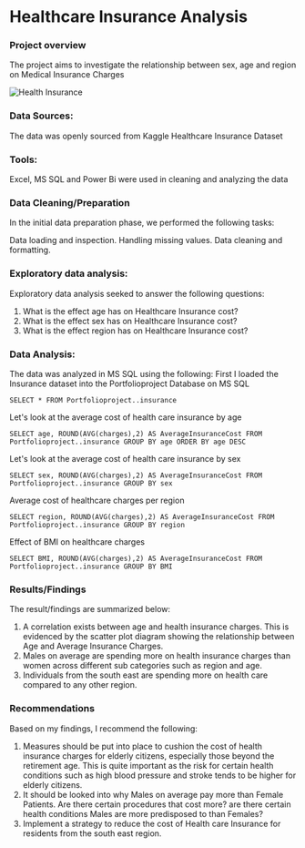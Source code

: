 # Healthcare Insurance Analysis

### Project overview

The project aims to investigate the relationship between sex, age and region on Medical Insurance Charges

![Health Insurance](https://github.com/Ogolis/Healthcare-Insurance/assets/136832743/3f41231d-a0bb-4d95-932f-f9d4c06375dd)


### Data Sources:

The data was openly sourced from Kaggle Healthcare Insurance Dataset

### Tools:

Excel, MS SQL and Power Bi were used in cleaning and analyzing the data

### Data Cleaning/Preparation
In the initial data preparation phase, we performed the following tasks:

Data loading and inspection.
Handling missing values.
Data cleaning and formatting.

### Exploratory data analysis:
Exploratory data analysis seeked to answer the following questions:

1) What is the effect age has on Healthcare Insurance cost?
2) What is the effect sex has on Healthcare Insurance cost?
3) What is the effect region has on Healthcare Insurance cost?

### Data Analysis:

The data was analyzed in MS SQL using the following:
First I loaded the Insurance dataset into the Portfolioproject Database on MS SQL

`SELECT
	*
FROM
	Portfolioproject..insurance`

Let's look at the average cost of health care insurance by age

`SELECT
	age, ROUND(AVG(charges),2) AS AverageInsuranceCost
FROM
	Portfolioproject..insurance
GROUP BY
	age
ORDER BY
	age DESC`

Let's look at the average cost of health care insurance by sex

`SELECT
	sex, ROUND(AVG(charges),2) AS AverageInsuranceCost
FROM
	Portfolioproject..insurance
GROUP BY
	sex`

Average cost of healthcare charges per region

`SELECT
	region, ROUND(AVG(charges),2) AS AverageInsuranceCost
FROM
	Portfolioproject..insurance
GROUP BY
	region`

Effect of BMI on healthcare charges

`SELECT
	BMI, ROUND(AVG(charges),2) AS AverageInsuranceCost
FROM
	Portfolioproject..insurance
GROUP BY
	BMI`

### Results/Findings
The result/findings are summarized below:
1) A correlation exists between age and health insurance charges. This is evidenced by the scatter plot diagram
showing the relationship between Age and Average Insurance Charges.
2) Males on average are spending more on health insurance charges than women across different sub categories such as region and age.
3) Individuals from the south east are spending more on health care compared to any other region.

### Recommendations
Based on my findings, I recommend the following:
1) Measures should be put into place to cushion the cost of health insurance charges for elderly citizens, especially those beyond the retirement age. This is quite important as the risk for certain health conditions such as high blood pressure and stroke tends to be higher for elderly citizens.
2) It should be looked into why Males on average pay more than Female Patients. Are there certain procedures that cost more? are there certain health conditions Males are more predisposed to than Females?
3) Implement a strategy to reduce the cost of Health care Insurance for residents from the south east region.


